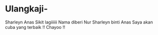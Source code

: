 # Ulangkaji-
Sharleyn Anas
Sikit lagiiiiii
Nama diberi Nur Sharleyn binti Anas 
Saya akan cuba yang terbaik !!
Chayoo !!
